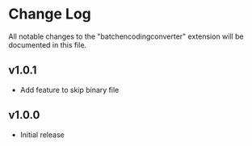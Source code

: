# Change Log

All notable changes to the "batchencodingconverter" extension will be documented in this file.

## v1.0.1

- Add feature to skip binary file

## v1.0.0

- Initial release
